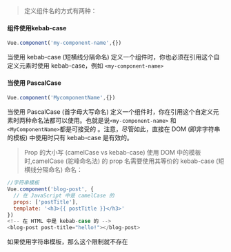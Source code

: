 > 定义组件名的方式有两种：
#### 组件使用kebab-case
```javascript
Vue.component('my-component-name',{})
```
当使用 kebab-case (短横线分隔命名) 定义一个组件时，你也必须在引用这个自定义元素时使用 kebab-case，例如 `<my-component-name>`
#### 当使用 PascalCase
```javascript
Vue.component('MycomponentName',{})
```
当使用 PascalCase (首字母大写命名) 定义一个组件时，你在引用这个自定义元素时两种命名法都可以使用。也就是说`<my-component-name>` 和 `<MyComponentName>`都是可接受的
。注意，尽管如此，直接在 DOM (即非字符串的模板) 中使用时只有 kebab-case 是有效的。
> Prop 的大小写 (camelCase vs kebab-case)
使用 DOM 中的模板时,camelCase (驼峰命名法) 的 prop 名需要使用其等价的 kebab-case (短横线分隔命名) 命名：
```javascript
//字符串模板
Vue.component('blog-post', {
  // 在 JavaScript 中是 camelCase 的
  props: ['postTitle'],
  template: '<h3>{{ postTitle }}</h3>'
})
<!-- 在 HTML 中是 kebab-case 的 -->
<blog-post post-title="hello!"></blog-post>
```
如果使用字符串模板，那么这个限制就不存在
